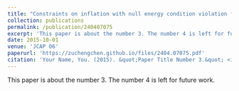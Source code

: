 ```yaml
---
title: "Constraints on inflation with null energy condition violation from advanced LIGO and advanced Virgo's first three observing runs"
collection: publications
permalink: /publication/240407075
excerpt: 'This paper is about the number 3. The number 4 is left for future work.'
date: 2015-10-01
venue: 'JCAP 06'
paperurl: 'https://zuchengchen.github.io/files/2404.07075.pdf'
citation: 'Your Name, You. (2015). &quot;Paper Title Number 3.&quot; <i>Journal 1</i>. 1(3).'
---
```

This paper is about the number 3. The number 4 is left for future work.